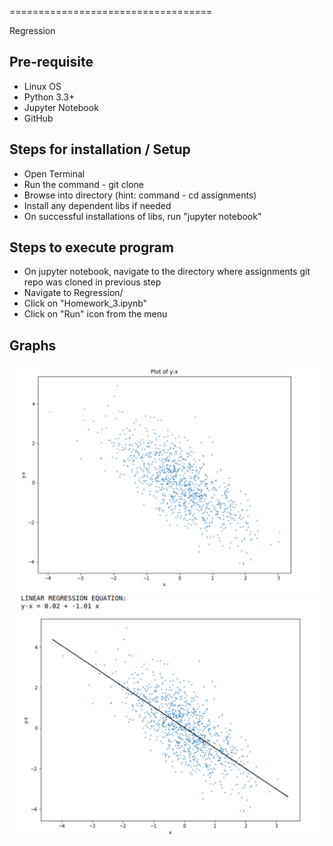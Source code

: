 
===================================

Regression

## Pre-requisite
* Linux OS
* Python 3.3+
* Jupyter Notebook
* GitHub

## Steps for installation / Setup
* Open Terminal
* Run the command - git clone 
* Browse into directory (hint: command - cd assignments)
* Install any dependent libs if needed
* On successful installations of libs, run "jupyter notebook"

## Steps to execute program
* On jupyter notebook, navigate to the directory where assignments git repo was cloned in previous step
* Navigate to Regression/
* Click on "Homework_3.ipynb"
* Click on "Run" icon from the menu

## Graphs
![image info](./graph1.png)
![image info](./graph2.png)
